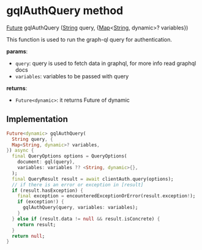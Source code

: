 


# gqlAuthQuery method








[Future](https://api.flutter.dev/flutter/dart-async/Future-class.html) gqlAuthQuery
([String](https://api.flutter.dev/flutter/dart-core/String-class.html) query, \{[Map](https://api.flutter.dev/flutter/dart-core/Map-class.html)&lt;[String](https://api.flutter.dev/flutter/dart-core/String-class.html), dynamic>? variables})





<p>This function is used to run the graph-ql query for authentication.</p>
<p><strong>params</strong>:</p>
<ul>
<li><code>query</code>: query is used to fetch data in graphql, for more info read graphql docs</li>
<li><code>variables</code>: variables to be passed with query</li>
</ul>
<p><strong>returns</strong>:</p>
<ul>
<li><code>Future&lt;dynamic&gt;</code>: it returns Future of dynamic</li>
</ul>



## Implementation

```dart
Future<dynamic> gqlAuthQuery(
  String query, {
  Map<String, dynamic>? variables,
}) async {
  final QueryOptions options = QueryOptions(
    document: gql(query),
    variables: variables ?? <String, dynamic>{},
  );
  final QueryResult result = await clientAuth.query(options);
  // if there is an error or exception in [result]
  if (result.hasException) {
    final exception = encounteredExceptionOrError(result.exception!);
    if (exception!) {
      gqlAuthQuery(query, variables: variables);
    }
  } else if (result.data != null && result.isConcrete) {
    return result;
  }
  return null;
}
```







